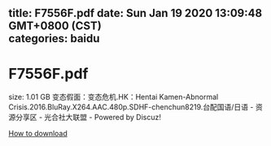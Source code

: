 
title: F7556F.pdf
date: Sun Jan 19 2020 13:09:48 GMT+0800 (CST)    
categories: baidu
---

# F7556F.pdf
size: 1.01 GB
 变态假面：变态危机.HK：Hentai Kamen-Abnormal Crisis.2016.BluRay.X264.AAC.480p.SDHF-chenchun8219.台配国语/日语 - 资源分享区 - 光合社大联盟 - Powered by Discuz!
 

[How to download](https://bpcam.bemobtrk.com/go/2ceec3aa-1ca2-46d6-b9ff-aaa5c184517c?jno=382)